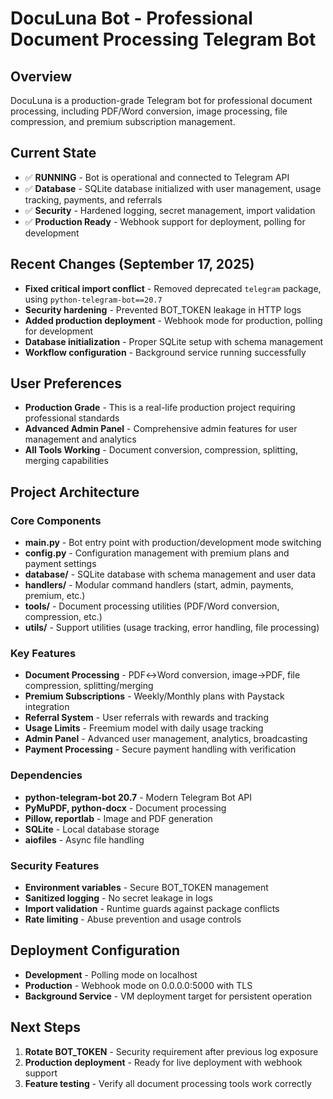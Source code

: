 # DocuLuna Bot - Professional Document Processing Telegram Bot

## Overview
DocuLuna is a production-grade Telegram bot for professional document processing, including PDF/Word conversion, image processing, file compression, and premium subscription management.

## Current State
- ✅ **RUNNING** - Bot is operational and connected to Telegram API
- ✅ **Database** - SQLite database initialized with user management, usage tracking, payments, and referrals  
- ✅ **Security** - Hardened logging, secret management, import validation
- ✅ **Production Ready** - Webhook support for deployment, polling for development

## Recent Changes (September 17, 2025)
- **Fixed critical import conflict** - Removed deprecated `telegram` package, using `python-telegram-bot==20.7`
- **Security hardening** - Prevented BOT_TOKEN leakage in HTTP logs
- **Added production deployment** - Webhook mode for production, polling for development
- **Database initialization** - Proper SQLite setup with schema management
- **Workflow configuration** - Background service running successfully

## User Preferences
- **Production Grade** - This is a real-life production project requiring professional standards
- **Advanced Admin Panel** - Comprehensive admin features for user management and analytics
- **All Tools Working** - Document conversion, compression, splitting, merging capabilities

## Project Architecture

### Core Components
- **main.py** - Bot entry point with production/development mode switching
- **config.py** - Configuration management with premium plans and payment settings  
- **database/** - SQLite database with schema management and user data
- **handlers/** - Modular command handlers (start, admin, payments, premium, etc.)
- **tools/** - Document processing utilities (PDF/Word conversion, compression, etc.)
- **utils/** - Support utilities (usage tracking, error handling, file processing)

### Key Features
- **Document Processing** - PDF↔Word conversion, image→PDF, file compression, splitting/merging
- **Premium Subscriptions** - Weekly/Monthly plans with Paystack integration
- **Referral System** - User referrals with rewards and tracking
- **Usage Limits** - Freemium model with daily usage tracking
- **Admin Panel** - Advanced user management, analytics, broadcasting
- **Payment Processing** - Secure payment handling with verification

### Dependencies
- **python-telegram-bot 20.7** - Modern Telegram Bot API
- **PyMuPDF, python-docx** - Document processing
- **Pillow, reportlab** - Image and PDF generation
- **SQLite** - Local database storage
- **aiofiles** - Async file handling

### Security Features
- **Environment variables** - Secure BOT_TOKEN management
- **Sanitized logging** - No secret leakage in logs
- **Import validation** - Runtime guards against package conflicts
- **Rate limiting** - Abuse prevention and usage controls

## Deployment Configuration
- **Development** - Polling mode on localhost
- **Production** - Webhook mode on 0.0.0.0:5000 with TLS
- **Background Service** - VM deployment target for persistent operation

## Next Steps
1. **Rotate BOT_TOKEN** - Security requirement after previous log exposure
2. **Production deployment** - Ready for live deployment with webhook support
3. **Feature testing** - Verify all document processing tools work correctly